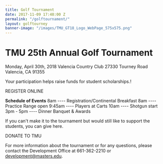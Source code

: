 ```yaml
---
title: Golf Tournament
date: 2017-11-09 17:48:00 Z
permalink: "/golftournament/"
layout: golftourney
banner-image: "/images/TMU_GT18_Logo_WebPage_575x575.png"
---
```


# TMU 25th Annual Golf Tournament

Monday, April 30th, 2018
Valencia Country Club
27330 Tourney Road\
Valencia, CA 91355

Your participation helps raise  funds for student scholarships.!

REGISTER ONLINE

**Schedule of Events**
8am ---- Registration/Continental Breakfast
8am ---- Practice Range open
9:45am ---- Players at Carts
10am ---- Shotgun start
3pm - 5pm ---- Dinner Banquet & Awards

If you can't make it to the tournament but would still like to support the students, you can give here.

DONATE TO TMU

For more information about the tournament or for  any questions, please contact the Development Office at 661-362-2210 or [development@masters.edu](mailto:development@masters.edu).
